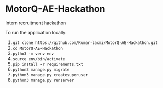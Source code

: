 # MotorQ-AE-Hackathon
Intern recruitment hackathon

To run the application locally:
1. ```git clone https://github.com/Kumar-laxmi/MotorQ-AE-Hackathon.git```
2. ```cd MotorQ-AE-Hackathon```
3. ```pytho3 -m venv env```
4. ```source env/bin/activate```
5. ```pip install -r requirements.txt```
6. ```python3 manage.py migrate```
7. ```python3 manage.py createsuperuser```
8. ```python3 manage.py runserver```
